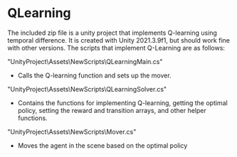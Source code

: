 # QLearning

The included zip file is a unity project that implements Q-learning using temporal difference. It is created with Unity 2021.3.9f1, but should work fine with other versions. The scripts that implement Q-Learning are as follows:

"UnityProject\Assets\NewScripts\QLearningMain.cs"

- Calls the Q-learning function and sets up the mover.

"UnityProject\Assets\NewScripts\QLearningSolver.cs"

- Contains the functions for implementing Q-learning, getting the optimal policy, setting the reward and transition arrays, and other helper functions.

"UnityProject\Assets\NewScripts\Mover.cs"

- Moves the agent in the scene based on the optimal policy

